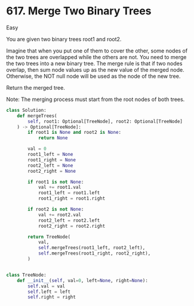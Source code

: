 # 617. Merge Two Binary Trees

Easy

You are given two binary trees root1 and root2.

Imagine that when you put one of them to cover the other, some nodes of the two trees are overlapped while the others are not. You need to merge the two trees into a new binary tree. The merge rule is that if two nodes overlap, then sum node values up as the new value of the merged node. Otherwise, the NOT null node will be used as the node of the new tree.

Return the merged tree.

Note: The merging process must start from the root nodes of both trees.

```python
class Solution:
    def mergeTrees(
        self, root1: Optional[TreeNode], root2: Optional[TreeNode]
    ) -> Optional[TreeNode]:
        if root1 is None and root2 is None:
            return None

        val = 0
        root1_left = None
        root1_right = None
        root2_left = None
        root2_right = None

        if root1 is not None:
            val += root1.val
            root1_left = root1.left
            root1_right = root1.right

        if root2 is not None:
            val += root2.val
            root2_left = root2.left
            root2_right = root2.right

        return TreeNode(
            val,
            self.mergeTrees(root1_left, root2_left),
            self.mergeTrees(root1_right, root2_right),
        )


class TreeNode:
    def __init__(self, val=0, left=None, right=None):
        self.val = val
        self.left = left
        self.right = right
```
